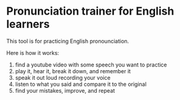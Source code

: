# Pronunciation trainer for English learners

This tool is for practicing English pronounciation.

Here is how it works:
1. find a youtube video with some speech you want to practice
2. play it, hear it, break it down, and remember it
3. speak it out loud recording your voice
4. listen to what you said and compare it to the original
5. find your mistakes, improve, and repeat
